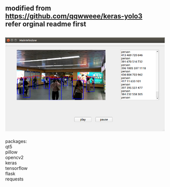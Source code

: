 modified from https://github.com/qqwweee/keras-yolo3  
refer orginal readme first  
-------------------------------------------------------
![image](https://github.com/vincent153/yolo/blob/master/images/screenshot.png)  
-------------------------------------------------------
packages:  
qt5  
pillow  
opencv2  
keras  
tensorflow  
flask  
requests  
